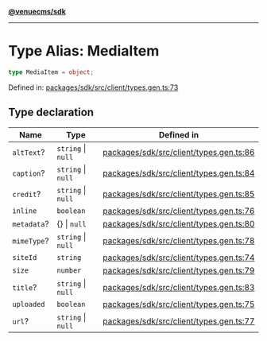 [**@venuecms/sdk**](../Index.md)

***

# Type Alias: MediaItem

```ts
type MediaItem = object;
```

Defined in: [packages/sdk/src/client/types.gen.ts:73](https://github.com/venuecms/sdk/blob/bc8b8c4174423a3d8d92fe0cce4d46883acf7584/packages/sdk/src/client/types.gen.ts#L73)

## Type declaration

| Name | Type | Defined in |
| ------ | ------ | ------ |
| <a id="alttext"></a> `altText`? | `string` \| `null` | [packages/sdk/src/client/types.gen.ts:86](https://github.com/venuecms/sdk/blob/bc8b8c4174423a3d8d92fe0cce4d46883acf7584/packages/sdk/src/client/types.gen.ts#L86) |
| <a id="caption"></a> `caption`? | `string` \| `null` | [packages/sdk/src/client/types.gen.ts:84](https://github.com/venuecms/sdk/blob/bc8b8c4174423a3d8d92fe0cce4d46883acf7584/packages/sdk/src/client/types.gen.ts#L84) |
| <a id="credit"></a> `credit`? | `string` \| `null` | [packages/sdk/src/client/types.gen.ts:85](https://github.com/venuecms/sdk/blob/bc8b8c4174423a3d8d92fe0cce4d46883acf7584/packages/sdk/src/client/types.gen.ts#L85) |
| <a id="inline"></a> `inline` | `boolean` | [packages/sdk/src/client/types.gen.ts:76](https://github.com/venuecms/sdk/blob/bc8b8c4174423a3d8d92fe0cce4d46883acf7584/packages/sdk/src/client/types.gen.ts#L76) |
| <a id="metadata"></a> `metadata`? | \{\} \| `null` | [packages/sdk/src/client/types.gen.ts:80](https://github.com/venuecms/sdk/blob/bc8b8c4174423a3d8d92fe0cce4d46883acf7584/packages/sdk/src/client/types.gen.ts#L80) |
| <a id="mimetype"></a> `mimeType`? | `string` \| `null` | [packages/sdk/src/client/types.gen.ts:78](https://github.com/venuecms/sdk/blob/bc8b8c4174423a3d8d92fe0cce4d46883acf7584/packages/sdk/src/client/types.gen.ts#L78) |
| <a id="siteid"></a> `siteId` | `string` | [packages/sdk/src/client/types.gen.ts:74](https://github.com/venuecms/sdk/blob/bc8b8c4174423a3d8d92fe0cce4d46883acf7584/packages/sdk/src/client/types.gen.ts#L74) |
| <a id="size"></a> `size` | `number` | [packages/sdk/src/client/types.gen.ts:79](https://github.com/venuecms/sdk/blob/bc8b8c4174423a3d8d92fe0cce4d46883acf7584/packages/sdk/src/client/types.gen.ts#L79) |
| <a id="title"></a> `title`? | `string` \| `null` | [packages/sdk/src/client/types.gen.ts:83](https://github.com/venuecms/sdk/blob/bc8b8c4174423a3d8d92fe0cce4d46883acf7584/packages/sdk/src/client/types.gen.ts#L83) |
| <a id="uploaded"></a> `uploaded` | `boolean` | [packages/sdk/src/client/types.gen.ts:75](https://github.com/venuecms/sdk/blob/bc8b8c4174423a3d8d92fe0cce4d46883acf7584/packages/sdk/src/client/types.gen.ts#L75) |
| <a id="url"></a> `url`? | `string` \| `null` | [packages/sdk/src/client/types.gen.ts:77](https://github.com/venuecms/sdk/blob/bc8b8c4174423a3d8d92fe0cce4d46883acf7584/packages/sdk/src/client/types.gen.ts#L77) |
